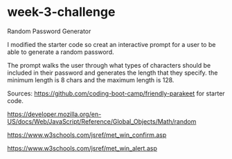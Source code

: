 # week-3-challenge
Random Password Generator

I modified the starter code so creat an interactive prompt for a user to be able to generate a random password.

The prompt walks the user through what types of characters should be included in their password and generates the length that they specify.  the minimum length is 8 chars and the maximum length is 128.

Sources:
https://github.com/coding-boot-camp/friendly-parakeet for starter code.

https://developer.mozilla.org/en-US/docs/Web/JavaScript/Reference/Global_Objects/Math/random

https://www.w3schools.com/jsref/met_win_confirm.asp

https://www.w3schools.com/jsref/met_win_alert.asp
